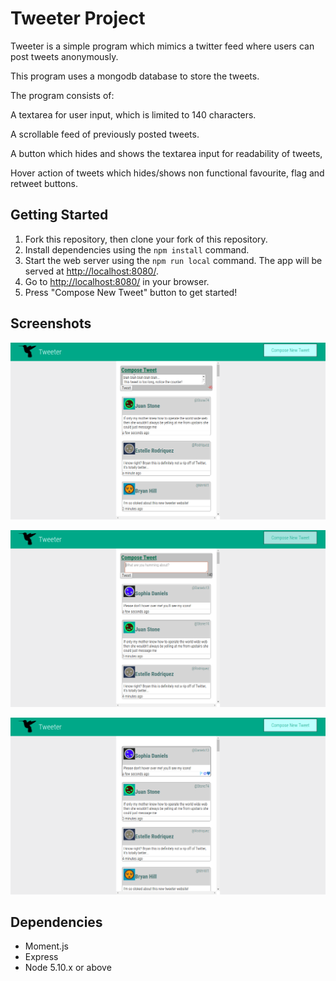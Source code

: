 # Tweeter Project

Tweeter is a simple program which mimics a twitter feed where users can post tweets anonymously.

This program uses a mongodb database to store the tweets.

The program consists of:

A textarea for user input, which is limited to 140 characters.

A scrollable feed of previously posted tweets.

A button which hides and shows the textarea input for readability of tweets,

Hover action of tweets which hides/shows non functional favourite, flag and retweet buttons.


## Getting Started

1. Fork this repository, then clone your fork of this repository.
2. Install dependencies using the `npm install` command.
3. Start the web server using the `npm run local` command. The app will be served at <http://localhost:8080/>.
4. Go to <http://localhost:8080/> in your browser.
5. Press "Compose New Tweet" button to get started!


## Screenshots

!["Limit of textarea reached"](https://github.com/elijguy/tweeter/blob/master/docs/counter.png?raw=true)

!["Compose button hover and autofocus functionality"](https://github.com/elijguy/tweeter/blob/master/docs/composebutton.png?raw=true)



!["Tweet icons hover functionality"](https://github.com/elijguy/tweeter/blob/master/docs/icons.png?raw=true)

## Dependencies
- Moment.js
- Express
- Node 5.10.x or above
